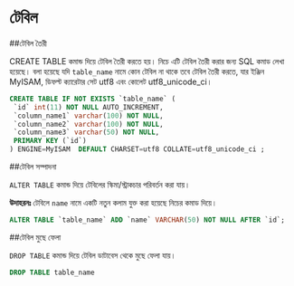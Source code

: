 # টেবিল
##টেবিল তৈরী

CREATE TABLE কমান্ড দিয়ে টেবিল তৈরী করতে হয়। নিচে এটি টেবিল তৈরী করার জন্য SQL কমাড লেখা হয়েছে।
  বলা হয়েছে যদি `table_name` নামে কোন টেবিল না থাকে তবে টেবিল তৈরী করতে, যার ইঞ্জিন MyISAM, ডিফল্ট ক্যারেটার সেট utf8 এবং কোলেট utf8_unicode_ci। 
```sql
CREATE TABLE IF NOT EXISTS `table_name` (
 `id` int(11) NOT NULL AUTO_INCREMENT,
 `column_name1` varchar(100) NOT NULL,
 `column_name2` varchar(100) NOT NULL,
 `column_name3` varchar(50) NOT NULL,
 PRIMARY KEY (`id`)
) ENGINE=MyISAM  DEFAULT CHARSET=utf8 COLLATE=utf8_unicode_ci ;
```


##টেবিল সম্পাদনা

`ALTER TABLE` কমান্ড দিয়ে টেবিলের স্কিমা/স্ট্রাকচার পরিবর্তন করা যায়।

**উদাহরনঃ** টেবিলে `name` নামে একটি নতুন কলাম যুক্ত করা হয়েছে নিচের কমাড দিয়ে।
```sql
ALTER TABLE `table_name` ADD `name` VARCHAR(50) NOT NULL AFTER `id`;
```

##টেবিল মুছে ফেলা

`DROP TABLE` কমান্ড দিয়ে টেবিল ডাটাবেস থেকে মুছে ফেলা যায়।
```sql
DROP TABLE table_name
```
